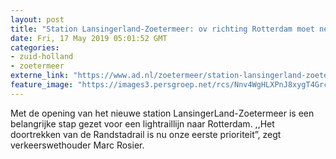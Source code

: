 ```yaml
---
layout: post
title: "Station Lansingerland-Zoetermeer: ov richting Rotterdam moet net zo goed worden als dat naar Den Haag"
date: Fri, 17 May 2019 05:01:52 GMT
categories: 
- zuid-holland 
- zoetermeer 
externe_link: "https://www.ad.nl/zoetermeer/station-lansingerland-zoetermeer-ov-richting-rotterdam-moet-net-zo-goed-worden-als-dat-naar-den-haag~aeb3f0a8/"
feature_image: "https://images3.persgroep.net/rcs/Nnv4WgHLXPnJ8xygT4Grc51sqmM/diocontent/137749295/_fitwidth/400/?appId=21791a8992982cd8da851550a453bd7f&quality=0.7"
---
```


Met de opening van het nieuwe station LansingerLand-Zoetermeer is een belangrijke stap gezet voor een lightraillijn naar Rotterdam. ,,Het doortrekken van de Randstadrail is nu onze eerste prioriteit”,  zegt verkeerswethouder Marc Rosier.
